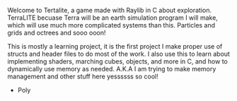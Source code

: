 Welcome to Tertalite, a game made with Raylib in C about exploration.
TerraLITE becuase Terra will be an earth simulation program I will make, which will use much more complicated systems than this. Particles and grids and octrees and sooo ooon!

This is mostly a learning project, it is the first project I make proper use of structs and header files to do most of the work.
I also use this to learn about implementing shaders, marching cubes, objects, and more in C, and how to dynamically use memory as needed.
A.K.A I am trying to make memory management and other stuff here yessssss so cool!


- Poly

